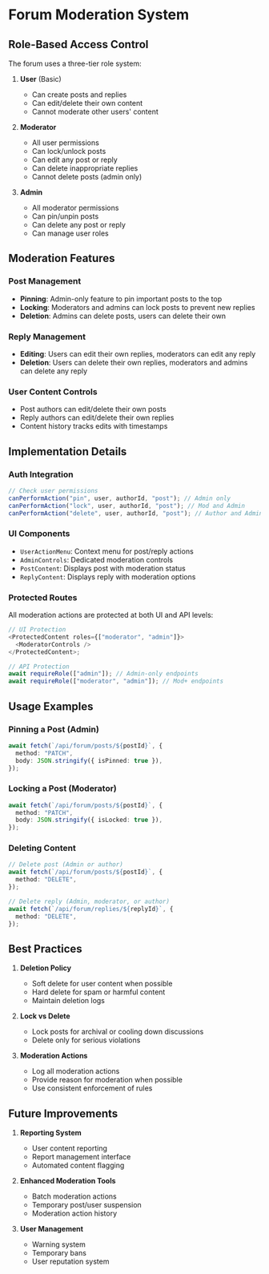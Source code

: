 # Forum Moderation System

## Role-Based Access Control

The forum uses a three-tier role system:

1. **User** (Basic)

   - Can create posts and replies
   - Can edit/delete their own content
   - Cannot moderate other users' content

2. **Moderator**

   - All user permissions
   - Can lock/unlock posts
   - Can edit any post or reply
   - Can delete inappropriate replies
   - Cannot delete posts (admin only)

3. **Admin**
   - All moderator permissions
   - Can pin/unpin posts
   - Can delete any post or reply
   - Can manage user roles

## Moderation Features

### Post Management

- **Pinning**: Admin-only feature to pin important posts to the top
- **Locking**: Moderators and admins can lock posts to prevent new replies
- **Deletion**: Admins can delete posts, users can delete their own

### Reply Management

- **Editing**: Users can edit their own replies, moderators can edit any reply
- **Deletion**: Users can delete their own replies, moderators and admins can delete any reply

### User Content Controls

- Post authors can edit/delete their own posts
- Reply authors can edit/delete their own replies
- Content history tracks edits with timestamps

## Implementation Details

### Auth Integration

```typescript
// Check user permissions
canPerformAction("pin", user, authorId, "post"); // Admin only
canPerformAction("lock", user, authorId, "post"); // Mod and Admin
canPerformAction("delete", user, authorId, "post"); // Author and Admin
```

### UI Components

- `UserActionMenu`: Context menu for post/reply actions
- `AdminControls`: Dedicated moderation controls
- `PostContent`: Displays post with moderation status
- `ReplyContent`: Displays reply with moderation options

### Protected Routes

All moderation actions are protected at both UI and API levels:

```typescript
// UI Protection
<ProtectedContent roles={["moderator", "admin"]}>
  <ModeratorControls />
</ProtectedContent>;

// API Protection
await requireRole(["admin"]); // Admin-only endpoints
await requireRole(["moderator", "admin"]); // Mod+ endpoints
```

## Usage Examples

### Pinning a Post (Admin)

```typescript
await fetch(`/api/forum/posts/${postId}`, {
  method: "PATCH",
  body: JSON.stringify({ isPinned: true }),
});
```

### Locking a Post (Moderator)

```typescript
await fetch(`/api/forum/posts/${postId}`, {
  method: "PATCH",
  body: JSON.stringify({ isLocked: true }),
});
```

### Deleting Content

```typescript
// Delete post (Admin or author)
await fetch(`/api/forum/posts/${postId}`, {
  method: "DELETE",
});

// Delete reply (Admin, moderator, or author)
await fetch(`/api/forum/replies/${replyId}`, {
  method: "DELETE",
});
```

## Best Practices

1. **Deletion Policy**

   - Soft delete for user content when possible
   - Hard delete for spam or harmful content
   - Maintain deletion logs

2. **Lock vs Delete**

   - Lock posts for archival or cooling down discussions
   - Delete only for serious violations

3. **Moderation Actions**
   - Log all moderation actions
   - Provide reason for moderation when possible
   - Use consistent enforcement of rules

## Future Improvements

1. **Reporting System**

   - User content reporting
   - Report management interface
   - Automated content flagging

2. **Enhanced Moderation Tools**

   - Batch moderation actions
   - Temporary post/user suspension
   - Moderation action history

3. **User Management**
   - Warning system
   - Temporary bans
   - User reputation system
